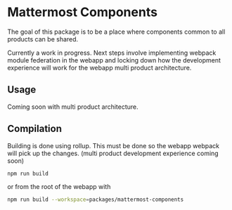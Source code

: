 # Mattermost Components

The goal of this package is to be a place where components common to all products can be shared.

Currently a work in progress. Next steps involve implementing webpack module federation in the webapp and locking down how the development experience will work for the webapp multi product architecture.

## Usage

Coming soon with multi product architecture.

## Compilation

Building is done using rollup. This must be done so the webapp webpack will pick up the changes. (multi product development experience coming soon)

```bash
npm run build
```

or from the root of the webapp with

```bash
npm run build --workspace=packages/mattermost-components
```

